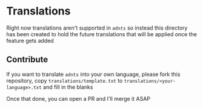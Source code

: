 # Translations

Right now translations aren't supported in `adnts` so instead this directory has
been created to hold the future translations that will be applied once the
feature gets added

## Contribute

If you want to translate `adnts` into your own language, please fork this
repository, copy `translations/template.txt` to
`translations/<your-language>.txt` and fill in the blanks

Once that done, you can open a PR and I'll merge it ASAP
